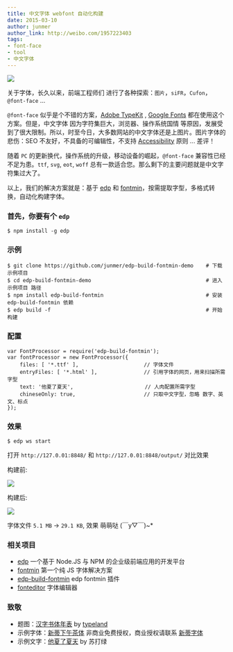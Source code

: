```yaml
---
title: 中文字体 webfont 自动化构建 
date: 2015-03-10
author: junmer
author_link: http://weibo.com/1957223403
tags:
- font-face
- tool
- 中文字体
---
```



![](/blog/chinese-font/img/history.gif)

关于字体，长久以来，前端工程师们 进行了各种探索：`图片`，`siFR`，`Cufon`，`@font-face` ...

`@font-face` 似乎是个不错的方案，[Adobe TypeKit](https://typekit.com/fonts) , [Google Fonts](http://www.google.com/fonts/) 都在使用这个方案。但是，中文字体 因为字符集巨大，浏览器、操作系统国情 等原因，发展受到了很大限制。所以，时至今日，大多数网站的中文字体还是上图片。图片字体的悲伤：SEO 不友好，不具备的可编辑性，不支持 [Accessibility](http://en.wikipedia.org/wiki/Accessibility) 原则 ... 差评！

随着 `PC` 的更新换代，操作系统的升级，移动设备的崛起，`@font-face` 兼容性已经不足为患。`ttf`, `svg`, `eot`, `woff` 总有一款适合您。那么剩下的主要问题就是中文字符集过大了。

以上，我们的解决方案就是：基于 [edp](https://github.com/ecomfe/edp) 和 [fontmin](https://github.com/ecomfe/fontmin)，按需提取字型，多格式转换，自动化构建字体。

<!-- more -->

### 首先，你要有个 `edp`

```
$ npm install -g edp
```

### 示例 

```
$ git clone https://github.com/junmer/edp-build-fontmin-demo    # 下载 示例项目
$ cd edp-build-fontmin-demo                                     # 进入 示例项目 路径
$ npm install edp-build-fontmin                                 # 安装 edp-build-fontmin 依赖
$ edp build -f                                                  # 开始构建
```


### 配置

```
var FontProcessor = require('edp-build-fontmin');
var fontProcessor = new FontProcessor({
    files: [ '*.ttf' ],                     // 字体文件
    entryFiles: [ '*.html' ],               // 引用字体的网页，用来扫描所需字型
    text: '他夏了夏天',                       // 人肉配置所需字型
    chineseOnly: true,                      // 只取中文字型，忽略 数字、英文、标点
});
```


### 效果

```
$ edp ws start
```

打开 `http://127.0.01:8848/` 和 `http://127.0.01:8848/output/` 对比效果

构建前:

![](/blog/chinese-font/img/before.png)

构建后:

![](/blog/chinese-font/img/after.png)

字体文件 `5.1 MB` -> `29.1 KB`, 效果 萌萌哒  (￣y▽￣)~*



### 相关项目

- [edp](https://github.com/ecomfe/edp) 一个基于 Node.JS 与 NPM 的企业级前端应用的开发平台
- [fontmin](https://github.com/ecomfe/fontmin) 第一个纯 JS 字体解决方案
- [edp-build-fontmin](https://github.com/ecomfe/edp-build-fontmin) edp fontmin 插件
- [fonteditor](https://github.com/ecomfe/fonteditor) 字体编辑器


### 致敬

- 题图：[汉字书体年表](http://blog.typeland.com/articles/169) by [typeland](http://blog.typeland.com/)
- 示例字体：[新蒂下午茶体](http://font.sentywed.com/index_htm_files/SentyTEA-Platinum.ttf) 非商业免费授权，商业授权请联系 [新蒂字体](http://font.sentywed.com/)
- 示例文字：[他夏了夏天](http://music.baidu.com/song/218698/07053564a0854da1aa8) by 苏打绿
